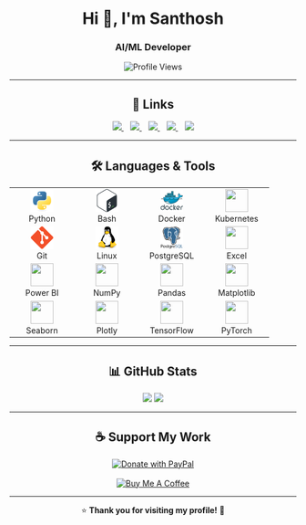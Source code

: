 <div align="center">

# Hi 👋, I'm Santhosh
### AI/ML Developer

![Profile Views](https://komarev.com/ghpvc/?username=wydoinn&label=Profile%20Views&color=0e75b6&style=flat)

---

## 🔗 Links
<p align="center">
  <a href="https://santhoshhh.notion.site/portfolio">
    <img src="https://img.shields.io/badge/My%20Portfolio-white?style=for-the-badge&logo=notion&logoColor=black" />
  </a>&nbsp;&nbsp;
  <a href="https://dev.to/wydoinn">
    <img src="https://img.shields.io/badge/Dev.to-333333?style=for-the-badge&logo=dev.to&logoColor=white" />
  </a>&nbsp;&nbsp;
  <a href="https://drive.google.com/file/d/1Wz0QBHq0qMQy3YvSykc0oXUev7VgASuQ/view?usp=share_link">
    <img src="https://img.shields.io/badge/View%20My%20Resume-34A853?style=for-the-badge&logo=googledrive&logoColor=white" />
  </a>&nbsp;&nbsp;
  <a href="https://linkedin.com/in/santhoshs18">
    <img src="https://img.shields.io/badge/LinkedIn-0077B5?style=for-the-badge&logo=linkedin&logoColor=white" />
  </a>&nbsp;&nbsp;
  <a href="https://www.kaggle.com/wydoinn">
    <img src="https://img.shields.io/badge/Kaggle-20BEFF?style=for-the-badge&logo=kaggle&logoColor=white" />
  </a>
</p>

---

## 🛠️ Languages & Tools
<table align="center">
  <tr>
    <td align="center" width="100">
      <img src="https://raw.githubusercontent.com/devicons/devicon/master/icons/python/python-original.svg" width="40" height="40" /><br>Python
    </td>
    <td align="center" width="100">
      <img src="https://raw.githubusercontent.com/devicons/devicon/master/icons/bash/bash-original.svg" width="40" height="40" /><br>Bash
    </td>
    <td align="center" width="100">
      <img src="https://raw.githubusercontent.com/devicons/devicon/master/icons/docker/docker-original-wordmark.svg" width="40" height="40" /><br>Docker
    </td>
    <td align="center" width="100">
      <img src="https://www.vectorlogo.zone/logos/kubernetes/kubernetes-icon.svg" width="40" height="40" /><br>Kubernetes
    </td>
  </tr>
  <tr>
    <td align="center" width="100">
      <img src="https://raw.githubusercontent.com/devicons/devicon/master/icons/git/git-original.svg" width="40" height="40" /><br>Git
    </td>
    <td align="center" width="100">
      <img src="https://raw.githubusercontent.com/devicons/devicon/master/icons/linux/linux-original.svg" width="40" height="40" /><br>Linux
    </td>
    <td align="center" width="100">
      <img src="https://raw.githubusercontent.com/devicons/devicon/master/icons/postgresql/postgresql-original-wordmark.svg" width="40" height="40" /><br>PostgreSQL
    </td>
    <td align="center" width="100">
      <img src="https://img.icons8.com/color/48/microsoft-excel-2019--v1.png" width="40" height="40" /><br>Excel
    </td>
  </tr>
  <tr>
    <td align="center" width="100">
      <img src="https://img.icons8.com/color/48/power-bi.png" width="40" height="40" /><br>Power BI
    </td>
    <td align="center" width="100">
      <img src="https://upload.wikimedia.org/wikipedia/commons/3/31/NumPy_logo_2020.svg" width="40" height="40" /><br>NumPy
    </td>
    <td align="center" width="100">
      <img src="https://pandas.pydata.org/static/img/pandas_mark.svg" width="40" height="40" /><br>Pandas
    </td>
    <td align="center" width="100">
      <img src="https://matplotlib.org/stable/_images/sphx_glr_logos2_001_2_00x.png" width="40" height="40" /><br>Matplotlib
    </td>
  </tr>
  <tr>
    <td align="center" width="100">
      <img src="https://seaborn.pydata.org/_static/logo-wide-lightbg.svg" width="40" height="40" /><br>Seaborn
    </td>
    <td align="center" width="100">
      <img src="https://images.plot.ly/logo/new-branding/plotly-logomark.png" width="40" height="40" /><br>Plotly
    </td>
    <td align="center" width="100">
      <img src="https://www.vectorlogo.zone/logos/tensorflow/tensorflow-icon.svg" width="40" height="40" /><br>TensorFlow
    </td>
    <td align="center" width="100">
      <img src="https://www.vectorlogo.zone/logos/pytorch/pytorch-icon.svg" width="40" height="40" /><br>PyTorch
    </td>
  </tr>
</table>

---

## 📊 GitHub Stats
<p align="center">
  <img src="https://github-readme-stats.vercel.app/api?username=wydoinn&show_icons=true&theme=gruvbox" height="150" />
  <img src="https://github-readme-streak-stats.herokuapp.com/?user=wydoinn&theme=gruvbox" height="150" />
</p>

---

## ☕ Support My Work
<p align="center">
  <a href="https://www.paypal.com/paypalme/santhoshhh18">
    <img src="https://github.com/andreostrovsky/donate-with-paypal/blob/master/PNG/blue.png?raw=true" width="170" alt="Donate with PayPal" />
  </a>
  <br><br>
  <a href="https://www.buymeacoffee.com/wydoinn">
    <img src="https://cdn.buymeacoffee.com/buttons/v2/default-yellow.png" width="170" alt="Buy Me A Coffee" />
  </a>
</p>

---

⭐ **Thank you for visiting my profile!** 🚀

</div>
